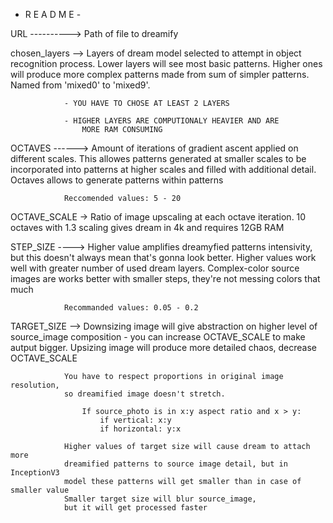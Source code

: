 - R E A D  M E -


URL ----------> Path of file to dreamify


chosen_layers --> Layers of dream model selected to attempt in object recognition
                process. Lower layers will see most basic patterns. Higher ones
                will produce more complex patterns made from sum of simpler patterns.
                Named from 'mixed0' to 'mixed9'.

                - YOU HAVE TO CHOSE AT LEAST 2 LAYERS

                - HIGHER LAYERS ARE COMPUTIONALY HEAVIER AND ARE
                    MORE RAM CONSUMING


OCTAVES ------> Amount of iterations of gradient ascent applied on different scales.
                This allowes patterns generated at smaller scales to be incorporated
                into patterns at higher scales and filled with additional detail.
                Octaves allows to generate patterns within patterns

                Reccomended values: 5 - 20

OCTAVE_SCALE -> Ratio of image upscaling at each octave iteration.
                10 octaves with 1.3 scaling gives dream in 4k and requires 12GB RAM


STEP_SIZE ----> Higher value amplifies dreamyfied patterns intensivity,
                but this doesn't always mean that's gonna look better. Higher
                values work well with greater number of used dream layers.
                Complex-color source images are works better with smaller steps,
                they're not messing colors that much

                Recommanded values: 0.05 - 0.2


TARGET_SIZE --> Downsizing image will give abstraction on higher level
                of source_image composition - you can increase OCTAVE_SCALE
                to make autput bigger. Upsizing image will produce more
                detailed chaos, decrease OCTAVE_SCALE

                You have to respect proportions in original image resolution,
                so dreamified image doesn't stretch.

                    If source_photo is in x:y aspect ratio and x > y:
                        if vertical: x:y
                        if horizontal: y:x

                Higher values of target size will cause dream to attach more
                dreamified patterns to source image detail, but in InceptionV3
                model these patterns will get smaller than in case of smaller value
                Smaller target size will blur source_image,
                but it will get processed faster
